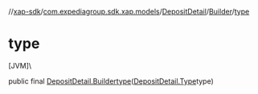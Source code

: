//[xap-sdk](../../../../index.md)/[com.expediagroup.sdk.xap.models](../../index.md)/[DepositDetail](../index.md)/[Builder](index.md)/[type](type.md)

# type

[JVM]\

public final [DepositDetail.Builder](index.md)[type](type.md)([DepositDetail.Type](../-type/index.md)type)
